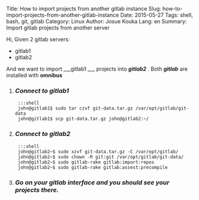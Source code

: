 Title: How to import projects from another gitlab instance
Slug: how-to-import-projects-from-another-gitlab-instance
Date: 2015-05-27
Tags: shell, bash, git, gitlab
Category: Linux
Author: Josue Kouka
Lang: en
Summary: Import gitlab projects from another server

Hi, 
Given 2 gitlab servers:

* gitlab1
* gitlab2

And we want to import ___gitlab1 ___ projects into ___gitlab2___ . Both ***gitlab*** are installed with **omnibus** 

1. ### _Connect to gitlab1_ 

        :::shell
        john@gitlab1$ sudo tar czvf git-data.tar.gz /var/opt/gitlab/git-data
        john@gitlab1$ scp git-data.tar.gz john@gitlab2:~/

2. ### _Connect to gitlab2_

        :::shell
        john@gitlab2~$ sudo xzvf git-data.tar.gz -C /var/opt/gitlab/
        john@gitlab2~$ sudo chown -R git:git /var/opt/gitlab/git-data/
        john@gitlab2~$ sudo gitlab-rake gitlab:import:repos
        john@gitlab2~$ sudo gitlab-rake gitlab:assest:precompile

3. ### _Go on your gitlab interface and you should see your **projects** there._
